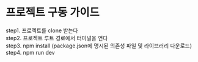# 프로젝트 구동 가이드

step1. 프로젝트를 clone 받는다\
step2. 프로젝트 루트 경로에서 터미널을 연다\
step3. npm install (package.json에 명시된 의존성 파일 및 라이브러리 다운로드)\
step4. npm run dev


